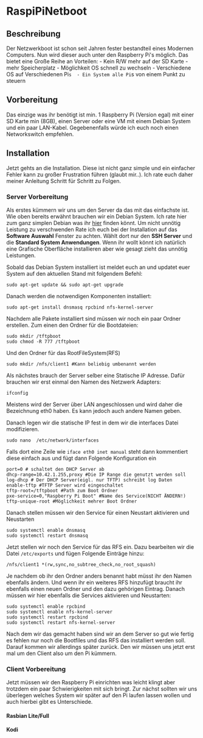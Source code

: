 
# RaspiPiNetboot



## Beschreibung

Der Netzwerkboot ist schon seit Jahren fester bestandteil eines Modernen Computers. Nun wird dieser auch unter den Raspberry Pi's möglich. Das bietet eine Große Reihe an Vorteilen: 
	- Kein R/W mehr auf der SD Karte
	- mehr Speicherplatz
	- Möglichkeit OS schnell zu wechseln
	- Verschiedene OS auf Verschiedenen Pi`s 
	- Ein System alle Pi`s von einem Punkt zu steuern

## Vorbereitung

Das einzige was ihr benötigt ist min. 1 Raspberry Pi (Version egal) mit einer SD Karte min (8GB), einen Server oder eine VM mit einem Debian System und ein paar LAN-Kabel. Gegebenenfalls würde ich euch noch einen Networkswitch empfehlen.

## Installation
Jetzt gehts an die Installation. Diese ist nicht ganz simple und ein einfacher Fehler kann zu großer Frustration führen (glaubt mir..). Ich rate euch daher meiner Anleitung Schritt für Schritt zu Folgen.

### Server Vorbereitung

Als erstes kümmern wir uns um den Server da das mit das einfachste ist. Wie oben bereits erwähnt brauchen wir ein Debian System. Ich rate hier zum ganz simplen Debian was ihr [hier](https://www.debian.org/ "hier") finden könnt.
Um nicht unnötig Leistung zu verschwenden Rate ich euch bei der Installation auf das **Software Auswahl** Fenster zu achten. Wählt dort nur den **SSH Server** und die **Standard System Anwendungen**. Wenn ihr wollt könnt ich natürlich eine Grafische Oberfläche installieren aber wie gesagt zieht das unnötig Leistungen.

Sobald das Debian System installiert ist meldet euch an und updatet euer System auf den aktuellen Stand mit folgendem Befehl: 

```
sudo apt-get update && sudo apt-get upgrade
```

Danach werden die notwendigen Komponenten installiert:

```
sudo apt-get install dnsmasq rpcbind nfs-kernel-server
```
Nachdem alle Pakete installiert sind müssen wir noch ein paar Ordner erstellen. Zum einen den Ordner für die Bootdateien:
```
sudo mkdir /tftpboot
sudo chmod -R 777 /tftpboot
```
Und den Ordner für das RootFileSystem(RFS) 
```
sudo mkdir /nfs/client1 #Kann beliebig umbenannt werden
``` 
Als nächstes brauch der Server selber eine Statische IP Adresse. Dafür brauchen wir erst einmal den Namen des Netzwerk Adapters: 
```
ifconfig
```
Meistens wird der Server über LAN angeschlossen und wird daher die Bezeichnung eth0 haben. Es kann jedoch auch andere Namen geben. 

Danach legen wir die statische IP fest in dem wir die interfaces Datei modifizieren. 
```
sudo nano  /etc/network/interfaces
```
Falls dort eine Zeile wie `iface eth0 inet manual` steht dann kommentiert diese einfach aus und fügt dann Folgende Konfiguration ein
```
port=0 # schaltet den DHCP Server ab
dhcp-range=10.42.1.255,proxy #Die IP Range die genutzt werden soll
log-dhcp # Der DHCP Server(eigl. nur TFTP) schreibt log Daten
enable-tftp #TFTP Server wird eingeschaltet
tftp-root=/tftpboot #Path zum Boot Ordner
pxe-service=0,"Raspberry Pi Boot" #Name des Service(NICHT ÄNDERN!)
tftp-unique-root #Möglichkeit mehrer Boot Ordner
```
Danach stellen müssen wir den Service für einen Neustart aktivieren und Neustarten
```
sudo systemctl enable dnsmasq
sudo systemctl restart dnsmasq
```
Jetzt stellen wir noch den Service für das RFS ein. Dazu bearbeiten wir die Datei `/etc/exports` und fügen Folgende Einträge hinzu:
```
/nfs/client1 *(rw,sync,no_subtree_check,no_root_squash)
```
Je nachdem ob ihr den Ordner anders benannt habt müsst ihr den Namen ebenfalls ändern. Und wenn ihr ein weiteres RFS hinzufügt braucht ihr ebenfalls einen neuen Ordner und den dazu gehörigen Eintrag.
Danach müssen wir hier ebenfalls die Services aktivieren und  Neustarten:
```
sudo systemctl enable rpcbind
sudo systemctl enable nfs-kernel-server
sudo systemctl restart rpcbind
sudo systemctl restart nfs-kernel-server
```
Nach dem wir das gemacht haben sind wir an dem Server so gut wie fertig es fehlen nur noch die Bootfiles und das RFS das installiert werden soll. Darauf kommen wir allerdings später zurück. Den wir müssen uns jetzt erst mal um den Client also um den Pi kümmern.

### Client Vorbereitung 
Jetzt müssen wir den Raspberry Pi einrichten was leicht klingt aber trotzdem ein paar Schwierigkeiten mit sich bringt. Zur nächst sollten wir uns überlegen welches System wir später auf den Pi laufen lassen wollen und auch hierbei gibt es Unterschiede.

####  Rasbian Lite/Full

#### Kodi

 




